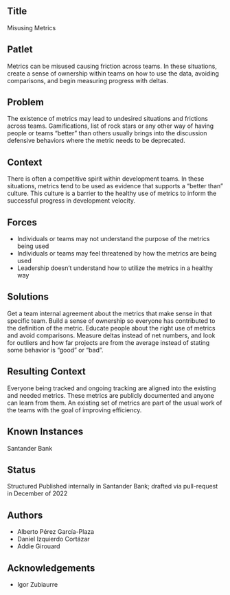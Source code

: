 ## Title

Misusing Metrics

## Patlet

Metrics can be misused causing friction across teams. In these situations, create a sense of ownership within teams on how to use the data, avoiding comparisons, and begin measuring progress with deltas.

## Problem

The existence of metrics may lead to undesired situations and frictions across teams. Gamifications, list of rock stars or any other way of having people or teams “better” than others usually brings into the discussion defensive behaviors where the metric needs to be deprecated.

## Context

There is often a competitive spirit within development teams. In these situations, metrics tend to be used as evidence that supports a “better than” culture. This culture is a barrier to the healthy use of metrics to inform the successful progress in development velocity.

## Forces

* Individuals or teams may not understand the purpose of the metrics being used
* Individuals or teams may feel threatened by how the metrics are being used
* Leadership doesn’t understand how to utilize the metrics in a healthy way

## Solutions

Get a team internal agreement about the metrics that make sense in that specific team. Build a sense of ownership so everyone has contributed to the definition of the metric. Educate people about the right use of metrics and avoid comparisons. Measure deltas instead of net numbers, and look for outliers and how far projects are from the average instead of stating some behavior is “good” or “bad”.

## Resulting Context

Everyone being tracked and ongoing tracking are aligned into the existing and needed metrics. These metrics are publicly documented and anyone can learn from them. An existing set of metrics are part of the usual work of the teams with the goal of improving efficiency.

## Known Instances

Santander Bank

## Status

Structured
Published internally in Santander Bank; drafted via pull-request in December of 2022

## Authors

* Alberto Pérez García-Plaza
* Daniel Izquierdo Cortázar
* Addie Girouard

## Acknowledgements

* Igor Zubiaurre

